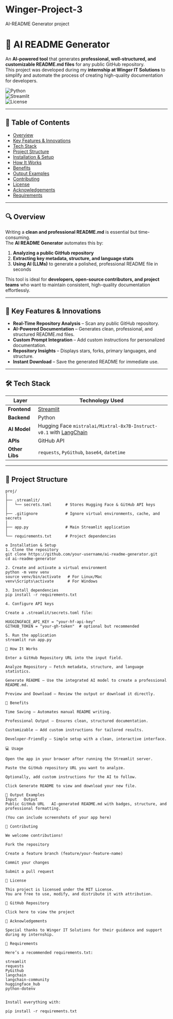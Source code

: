 # Winger-Project-3
AI-README Generator project

# 🤖 AI README Generator  

An **AI-powered tool** that generates **professional, well-structured, and customizable README.md files** for any public GitHub repository.  
This project was developed during my **internship at Winger IT Solutions** to simplify and automate the process of creating high-quality documentation for developers.  

![Python](https://img.shields.io/badge/Python-3.10-blue)  
![Streamlit](https://img.shields.io/badge/Streamlit-1.0-red)  
![License](https://img.shields.io/badge/License-MIT-green)  

---

## 📝 Table of Contents  
- [Overview](#-overview)  
- [Key Features & Innovations](#-key-features--innovations)  
- [Tech Stack](#-tech-stack)  
- [Project Structure](#-project-structure)  
- [Installation & Setup](#-installation--setup)  
- [How It Works](#-how-it-works)  
- [Benefits](#-benefits)  
- [Output Examples](#-output-examples)  
- [Contributing](#-contributing)  
- [License](#-license)  
- [Acknowledgements](#-acknowledgements)  
- [Requirements](#-requirements)  

---

## 🔍 Overview  

Writing a **clean and professional README.md** is essential but time-consuming.  
The **AI README Generator** automates this by:  
1. **Analyzing a public GitHub repository**  
2. **Extracting key metadata, structure, and language stats**  
3. **Using AI (LLMs)** to generate a polished, professional README file in seconds  

This tool is ideal for **developers, open-source contributors, and project teams** who want to maintain consistent, high-quality documentation effortlessly.  

---

## 🚀 Key Features & Innovations  

- **Real-Time Repository Analysis** – Scan any public GitHub repository.  
- **AI-Powered Documentation** – Generates clean, professional, and structured README.md files.  
- **Custom Prompt Integration** – Add custom instructions for personalized documentation.  
- **Repository Insights** – Displays stars, forks, primary languages, and structure.  
- **Instant Download** – Save the generated README for immediate use.  

---

## 🛠 Tech Stack  

| Layer         | Technology Used |
|---------------|-----------------|
| **Frontend**  | [Streamlit](https://streamlit.io/) |
| **Backend**   | Python |
| **AI Model**  | Hugging Face `mistralai/Mixtral-8x7B-Instruct-v0.1` with [LangChain](https://www.langchain.com/) |
| **APIs**      | GitHub API |
| **Other Libs**| `requests`, `PyGithub`, `base64`, `datetime` |

---

## 📂 Project Structure  

```plaintext
proj/
│
├── .streamlit/
│   └── secrets.toml      # Stores Hugging Face & GitHub API keys
│
├── .gitignore            # Ignore virtual environments, cache, and secrets
│
├── app.py                # Main Streamlit application
│
└── requirements.txt      # Project dependencies

⚙ Installation & Setup
1. Clone the repository
git clone https://github.com/your-username/ai-readme-generator.git
cd ai-readme-generator

2. Create and activate a virtual environment
python -m venv venv
source venv/bin/activate   # For Linux/Mac
venv\Scripts\activate      # For Windows

3. Install dependencies
pip install -r requirements.txt

4. Configure API keys

Create a .streamlit/secrets.toml file:

HUGGINGFACE_API_KEY = "your-hf-api-key"
GITHUB_TOKEN = "your-gh-token"  # optional but recommended

5. Run the application
streamlit run app.py

🔄 How It Works

Enter a GitHub Repository URL into the input field.

Analyze Repository – Fetch metadata, structure, and language statistics.

Generate README – Use the integrated AI model to create a professional README.md.

Preview and Download – Review the output or download it directly.

🎯 Benefits

Time Saving – Automates manual README writing.

Professional Output – Ensures clean, structured documentation.

Customizable – Add custom instructions for tailored results.

Developer-Friendly – Simple setup with a clean, interactive interface.

💻 Usage

Open the app in your browser after running the Streamlit server.

Paste the GitHub repository URL you want to analyze.

Optionally, add custom instructions for the AI to follow.

Click Generate README to view and download your new file.

📸 Output Examples
Input	Output
Public GitHub URL	AI-generated README.md with badges, structure, and professional formatting.

(You can include screenshots of your app here)

🤝 Contributing

We welcome contributions!

Fork the repository

Create a feature branch (feature/your-feature-name)

Commit your changes

Submit a pull request

📜 License

This project is licensed under the MIT License.
You are free to use, modify, and distribute it with attribution.

🔗 GitHub Repository

Click here to view the project

🙌 Acknowledgements

Special thanks to Winger IT Solutions for their guidance and support during my internship.

🧾 Requirements

Here’s a recommended requirements.txt:

streamlit
requests
PyGithub
langchain
langchain-community
huggingface_hub
python-dotenv


Install everything with:

pip install -r requirements.txt
